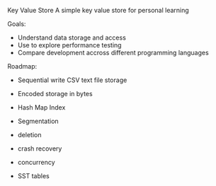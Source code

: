 Key Value Store
A simple key value store for personal learning

Goals:
- Understand data storage and access
- Use to explore performance testing
- Compare development accross different programming languages

Roadmap:

- Sequential write CSV text file storage
- Encoded storage in bytes
- Hash Map Index
- Segmentation
- deletion
- crash recovery
- concurrency

- SST tables
